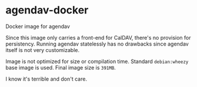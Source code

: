 # agendav-docker
Docker image for agendav

Since this image only carries a front-end for CalDAV, there's no provision for persistency. Running agendav statelessly has no drawbacks since agendav itself is not very customizable.

Image is not optimized for size or compilation time. Standard `debian:wheezy` base image is used. Final image size is `391MB`.

I know it's terrible and don't care.

